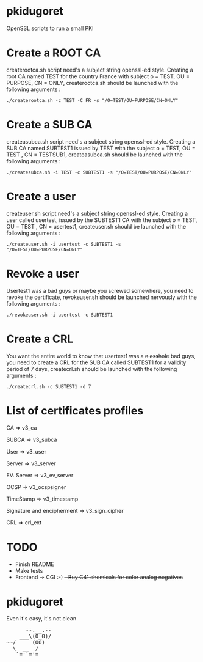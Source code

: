 pkidugoret
==========

OpenSSL scripts to run a small PKI

Create a ROOT CA
================
createrootca.sh script need's a subject string openssl-ed style. 
Creating a root CA named TEST for the country France with subject o = TEST, OU = PURPOSE, CN = ONLY, createrootca.sh should be launched with the following arguments :
```shell
./createrootca.sh -c TEST -C FR -s "/O=TEST/OU=PURPOSE/CN=ONLY"
```

Create a SUB CA
===============
createasubca.sh script need's a subject string openssl-ed style.
Creating a SUB CA named SUBTEST1 issued by TEST with the subject o = TEST, OU = TEST , CN = TESTSUB1, createasubca.sh should be launched with the following arguments :
```shell
./createsubca.sh -i TEST -c SUBTEST1 -s "/O=TEST/OU=PURPOSE/CN=ONLY"
```

Create a user
=============
createuser.sh script need's a subject string openssl-ed style.
Creating a user called usertest, issued by the SUBTEST1 CA with the subject o = TEST, OU = TEST , CN = usertest1, createuser.sh should be launched with the following arguments :
```shell
./createuser.sh -i usertest -c SUBTEST1 -s "/O=TEST/OU=PURPOSE/CN=ONLY"
```

Revoke a user
==============
Usertest1 was a bad guys or maybe you screwed somewhere, you need to revoke the certificate, revokeuser.sh should be launched nervously with the following arguments :
```shell
./revokeuser.sh -i usertest -c SUBTEST1
```

Create a CRL
============
You want the entire world to know that usertest1 was a ~~n~~ ~~asshole~~ bad guys, you need to create a CRL for the SUB CA called SUBTEST1 for a validity period of 7 days, createcrl.sh should be launched with the following arguments :
```shell
./createcrl.sh -c SUBTEST1 -d 7
```

List of certificates profiles
=============================

CA => v3_ca

SUBCA => v3_subca

User => v3_user 

Server => v3_server

EV. Server => v3_ev_server

OCSP => v3_ocspsigner

TimeStamp => v3_timestamp 

Signature and encipherment => v3_sign_cipher

CRL => crl_ext


TODO
====
- Finish README
- Make tests
- Frontend -> CGI :-)
~~- Buy C41 chemicals for color analog negatives~~

pkidugoret
==========
Even it's easy, it's not clean
<pre>
      --.__.--
    ___\(0_0)/
~~/     (OO)
  \  __  /
   `='`='=
</pre>
